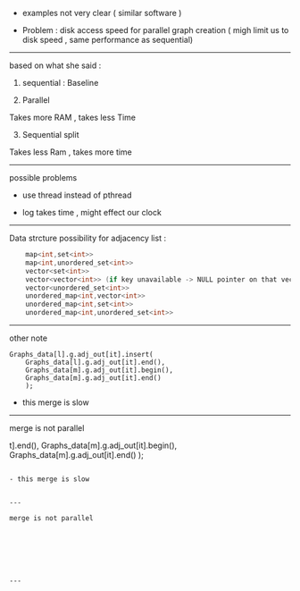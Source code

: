 - examples not very clear ( similar software ) 


- Problem : disk access speed for parallel graph creation ( migh limit us to disk speed , same performance as sequential)


---

based on what she said : 
1. sequential :
Baseline

2. Parallel 

Takes more RAM , takes less Time

3. Sequential split 

Takes less Ram , takes more time 

---

possible problems 

- use thread instead of pthread

- log takes time , might effect our clock
---


Data strcture possibility for adjacency list : 
```cpp
    map<int,set<int>>
    map<int,unordered_set<int>>
    vector<set<int>>
    vector<vector<int>> (if key unavailable -> NULL pointer on that vector)
    vector<unordered_set<int>>
    unordered_map<int,vector<int>>
    unordered_map<int,set<int>>
    unordered_map<int,unordered_set<int>>
```


---

other note

```
Graphs_data[l].g.adj_out[it].insert( 
    Graphs_data[l].g.adj_out[it].end(), 
    Graphs_data[m].g.adj_out[it].begin(), 
    Graphs_data[m].g.adj_out[it].end()
    );
```

- this merge is slow


---

merge is not parallel



t].end(), 
    Graphs_data[m].g.adj_out[it].begin(), 
    Graphs_data[m].g.adj_out[it].end()
    );
```

- this merge is slow


---

merge is not parallel







---

















